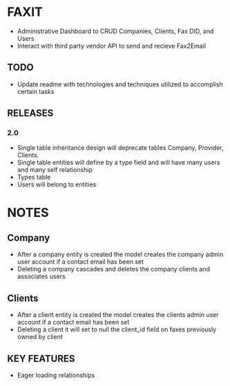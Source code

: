 
# FAXIT
- Administrative Dashboard to CRUD Companies, Clients, Fax DID, and Users
- Interact with third party vendor API to send and recieve Fax2Email

## TODO
- Update readme with technologies and techniques utilized to accomplish certain tasks 


## RELEASES
### 2.0
- Single table inheritance design will deprecate tables Company, Provider, Clients.
- Single table entities will define by a type field and will have many users and many self relationship
- Types table
- Users will belong to entities

# NOTES
## Company
- After a company entity is created the model creates the company admin user account if a contact email has been set
- Deleting a company cascades and deletes the company clients and associates users

## Clients
- After a client entity is created the model creates the clients admin user account if a contact email has been set
- Deleting a client it will set to null the client_id field on faxes previously owned by client

## KEY FEATURES
- Eager loading relationships